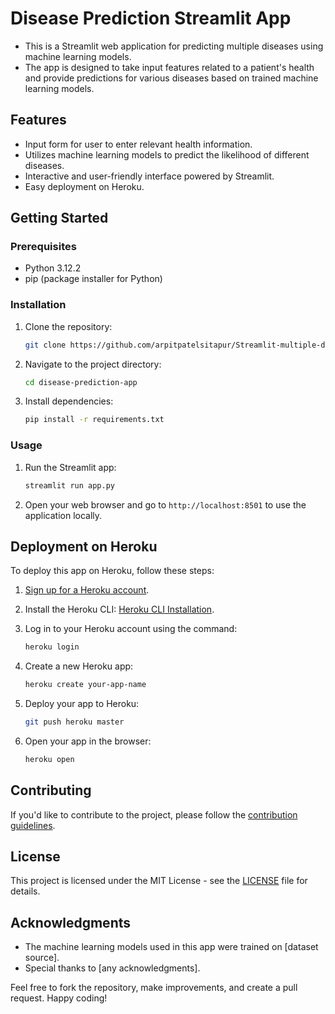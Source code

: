 # Disease Prediction Streamlit App

- This is a Streamlit web application for predicting multiple diseases using machine learning models. 
- The app is designed to take input features related to a patient's health and provide predictions for various diseases based on trained machine learning models.

## Features

- Input form for user to enter relevant health information.
- Utilizes machine learning models to predict the likelihood of different diseases.
- Interactive and user-friendly interface powered by Streamlit.
- Easy deployment on Heroku.

## Getting Started

### Prerequisites

- Python 3.12.2
- pip (package installer for Python)

### Installation

1. Clone the repository:

   ```bash
   git clone https://github.com/arpitpatelsitapur/Streamlit-multiple-disease-prediction-ML-app
   ```

2. Navigate to the project directory:

   ```bash
   cd disease-prediction-app
   ```

3. Install dependencies:

   ```bash
   pip install -r requirements.txt
   ```

### Usage

1. Run the Streamlit app:

   ```bash
   streamlit run app.py
   ```

2. Open your web browser and go to `http://localhost:8501` to use the application locally.

## Deployment on Heroku

To deploy this app on Heroku, follow these steps:

1. [Sign up for a Heroku account](https://signup.heroku.com/).
2. Install the Heroku CLI: [Heroku CLI Installation](https://devcenter.heroku.com/articles/heroku-cli#download-and-install).
3. Log in to your Heroku account using the command:

   ```bash
   heroku login
   ```

4. Create a new Heroku app:

   ```bash
   heroku create your-app-name
   ```

5. Deploy your app to Heroku:

   ```bash
   git push heroku master
   ```

6. Open your app in the browser:

   ```bash
   heroku open
   ```

## Contributing

If you'd like to contribute to the project, please follow the [contribution guidelines](CONTRIBUTING.md).

## License

This project is licensed under the MIT License - see the [LICENSE](LICENSE) file for details.

## Acknowledgments

- The machine learning models used in this app were trained on [dataset source].
- Special thanks to [any acknowledgments].

Feel free to fork the repository, make improvements, and create a pull request. Happy coding!
